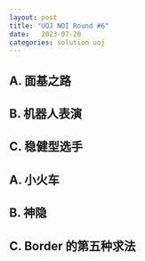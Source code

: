 ```yaml
---
layout: post
title: "UOJ NOI Round #6"
date:   2023-07-20
categories: solution uoj
---
```


## A. 面基之路

## B. 机器人表演

## C. 稳健型选手

## A. 小火车

## B. 神隐

## C. Border 的第五种求法